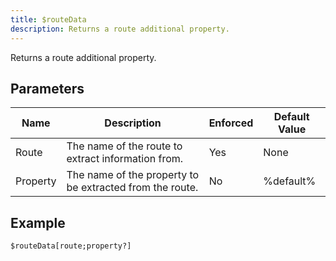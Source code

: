 ```yaml
---
title: $routeData
description: Returns a route additional property.
---
```


Returns a route additional property.
## Parameters
|   Name   |                       Description                        | Enforced | Default Value |
|----------|----------------------------------------------------------|----------|---------------|
| Route    | The name of the route to extract information from.       | Yes      | None          |
| Property | The name of the property to be extracted from the route. | No       | %default%     |
## Example
```eats
$routeData[route;property?]
```